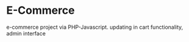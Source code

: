# E-Commerce
e-commerce project via PHP-Javascript. updating in cart functionality, admin interface 
